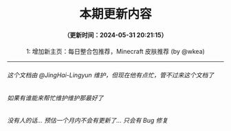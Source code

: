 <div align="center">

# 本期更新内容

#### （更新时间：2024-05-31 20:21:15）

1: 增加新主页：每日整合包推荐，Minecraft 皮肤推荐 (by @wkea)

</div>

---

###### 这个文档由 @JingHai-Lingyun 维护，但现在他有点忙，管不过来这个文档了
###### 如果有谁能来帮忙维护维护那最好了
###### 没有人的话... 预估一个月内不会有更新了... 只会有 Bug 修复
